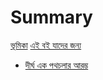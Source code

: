 # Summary

[ভূমিকা](README.md)
[এই বই যাদের জন্য](./for_who.md)

- [দীর্ঘ এক পথচলার আরম্ভ](./getting_started.md)
